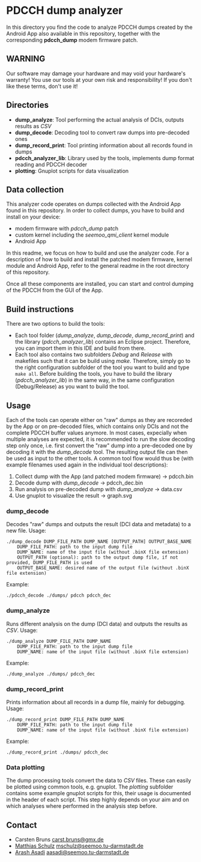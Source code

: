 # PDCCH dump analyzer

In this directory you find the code to analyze PDCCH dumps created by the Android App also available in this repository, together with the corresponding **pdcch_dump** modem firmware patch.

## WARNING

Our software may damage your hardware and may void your hardware's warranty! You use our tools at your own risk and responsibility! If you don't like these terms, don't use it!

## Directories

* **dump_analyze**: Tool performing the actual analysis of DCIs, outputs results as *CSV*
* **dump_decode**: Decoding tool to convert raw dumps into pre-decoded ones
* **dump_record_print**: Tool printing information about all records found in dumps
* **pdcch_analyzer_lib**: Library used by the tools, implements dump format reading and PDCCH decoder
* **plotting**: Gnuplot scripts for data visualization

## Data collection

This analyzer code operates on dumps collected with the Android App found in this repository. In order to collect dumps, you have to build and install on your device:
* modem firmware with *pdcch_dump* patch
* custom kernel including the *seemoo_qmi_client* kernel module
* Android App

In this readme, we focus on how to build and use the analyzer code. For a description of how to build and install the patched modem firmware, kernel module and Android App, refer to the general readme in the root directory of this repository.

Once all these components are installed, you can start and control dumping of the PDCCH from the GUI of the App.

## Build instructions

There are two options to build the tools:
* Each tool folder (*dump_analyze*, *dump_decode*, *dump_record_print*) and the library (*pdcch_analyzer_lib*) contains an Eclipse project. Therefore, you can import them in this IDE and build from there.
* Each tool also contains two subfolders *Debug* and *Release* with makefiles such that it can be build using *make*. Therefore, simply go to the right configuration subfolder of the tool you want to build and type `make all`. Before building the tools, you have to build the library (*pdcch_analyzer_lib*) in the same way, in the same configuration (Debug/Release) as you want to build the tool.

## Usage

Each of the tools can operate either on "raw" dumps as they are recoreded by the App or on pre-decoded files, which contains only DCIs and not the complete PDCCH buffer values anymore. In most cases, expecially when multiple analyses are expected, it is recommended to run the slow decoding step only once, i.e. first convert the "raw" dump into a pre-decoded one by decoding it with the *dump_decode* tool. The resulting output file can then be used as input to the other tools.
A common tool flow would thus be (with example filenames used again in the individual tool descriptions):
1. Collect dump with the App (and patched modem firmware) -> pdcch.bin
2. Decode dump with *dump_decode* -> pdcch_dec.bin
3. Run analysis on pre-decoded dump with *dump_analyze* -> data.csv
4. Use gnuplot to visualize the result -> graph.svg

### dump_decode
Decodes "raw" dumps and outputs the result (DCI data and metadata) to a new file.
Usage:
```
./dump_decode DUMP_FILE_PATH DUMP_NAME [OUTPUT_PATH] OUTPUT_BASE_NAME
	DUMP_FILE_PATH: path to the input dump file
	DUMP_NAME: name of the input file (without .binX file extension)
	OUTPUT_PATH (optional): path to the output dump file, if not provided, DUMP_FILE_PATH is used
	OUTPUT_BASE_NAME: desired name of the output file (without .binX file extension)
```
Example:
```
./pdcch_decode ./dumps/ pdcch pdcch_dec
```

### dump_analyze
Runs different analysis on the dump (DCI data) and outputs the results as *CSV*. 
Usage:
```
./dump_analyze DUMP_FILE_PATH DUMP_NAME
	DUMP_FILE_PATH: path to the input dump file
	DUMP_NAME: name of the input file (without .binX file extension)
```
Example:
```
./dump_analyze ./dumps/ pdcch_dec
```

### dump_record_print
Prints information about all records in a dump file, mainly for debugging.
Usage:
```
./dump_record_print DUMP_FILE_PATH DUMP_NAME
	DUMP_FILE_PATH: path to the input dump file
	DUMP_NAME: name of the input file (without .binX file extension)
```
Example:
```
./dump_record_print ./dumps/ pdcch_dec
```

### Data plotting
The dump processing tools convert the data to *CSV* files. These can easily be plotted using common tools, e.g. gnuplot. The *plotting* subfolder contains some example gnuplot scripts for this, their usage is documented in the header of each script. This step highly depends on your aim and on which analyses where performed in the analysis step before.

## Contact

* Carsten Bruns <carst.bruns@gmx.de>
* [Matthias Schulz](https://seemoo.tu-darmstadt.de/mschulz) <mschulz@seemoo.tu-darmstadt.de>
* [Arash Asadi](https://www.seemoo.tu-darmstadt.de/team/arash-asadi) <aasadi@seemoo.tu-darmstadt.de>


